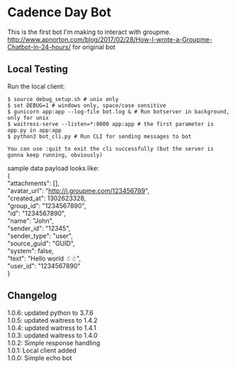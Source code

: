 Cadence Day Bot
======

This is the first bot I'm making to interact with groupme.
http://www.apnorton.com/blog/2017/02/28/How-I-wrote-a-Groupme-Chatbot-in-24-hours/ for original bot

Local Testing
-------------

Run the local client: 

```
$ source debug_setup.sh # unix only
$ set DEBUG=1 # windows only, space/case sensitive
$ gunicorn app:app --log-file bot.log & # Run botserver in background, only for unix
$ waitress-serve --listen=*:8000 app:app # the first parameter is app.py in app:app
$ python3 bot_cli.py # Run CLI for sending messages to bot

You can use :quit to exit the cli successfully (but the server is gonna keep running, obviously)
```

sample data payload looks like:  
{  
  "attachments": [],  
  "avatar_url": "http://i.groupme.com/123456789",  
  "created_at": 1302623328,  
  "group_id": "1234567890",  
  "id": "1234567890",  
  "name": "John",  
  "sender_id": "12345",  
  "sender_type": "user",  
  "source_guid": "GUID",  
  "system": false,  
  "text": "Hello world ☃☃",  
  "user_id": "1234567890"  
}  

Changelog
-------------

1.0.6: updated python to 3.7.6  
1.0.5: updated waitress to 1.4.2  
1.0.4: updated waitress to 1.4.1  
1.0.3: updated waitress to 1.4.0  
1.0.2: Simple response handling  
1.0.1: Local client added  
1.0.0: Simple echo bot  

